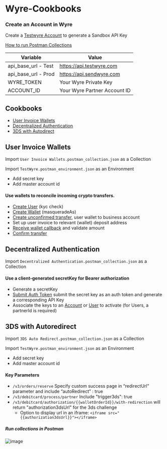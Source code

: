 # Wyre-Cookbooks

### Create an Account in Wyre
Create a [Testwyre Account](https://docs.sendwyre.com/docs/set-up-your-wyre-account) to generate a Sandbox API Key

[How to run Postman Collections](https://github.com/annawyre/Wyre-Cookbooks#run-collections-in-postman)

|Variable|Value|
|--------|-----|
|api_base_url - Test|https://api.testwyre.com|
|api_base_url - Prod|https://api.sendwyre.com|
|WYRE_TOKEN|Your Wyre Private Key|
|ACCOUNT_ID|Your Wyre Partner Account ID|


## Cookbooks
- [User Invoice Wallets](https://github.com/annawyre/Wyre-Cookbooks#user-invoice-wallets)
- [Decentralized Authentication](https://github.com/annawyre/Wyre-Cookbooks#decentralized-authentication)
- [3DS with Autodirect](https://github.com/annawyre/Wyre-Cookbooks#3ds-with-autoredirect)

## User Invoice Wallets 
Import `User Invoice Wallets.postman_collection.json` as a Collection

Import `TestWyre.postman_environment.json` as an Environment
- Add secret key
- Add master account id

#### Use wallets to reconcile incoming crypto transfers. 
* [Create User](https://docs.sendwyre.com/reference/create-user) (kyc check)
* [Create Wallet](https://docs.sendwyre.com/reference/createwallet) (masqueradeAs)
* [Create unconfirmed transfer](https://docs.sendwyre.com/reference/createtransfer), user wallet to business account
* Set up user invoice to relevant (wallet) deposit address
* [Receive wallet callback](https://docs.sendwyre.com/docs/webhooks) and validate amount
* [Confirm transfer](https://docs.sendwyre.com/reference/confirmtransfer)

## Decentralized Authentication
Import `Decentralized Authentication.postman_collection.json` as a Collection

#### Use a client-generated secretKey for Bearer authorization 
* Generate a secretKey
* [Submit Auth Token](https://docs.sendwyre.com/reference/submitauthtoken) submit the secret key as an auth token and generate a corresponding API Key
* Associate the keys to an [Account](https://docs.sendwyre.com/reference/getaccount) or [User](https://docs.sendwyre.com/reference/create-user) to activate
(for Users, a partnerId is required)

## 3DS with Autoredirect
Import `3DS Auto Redirect.postman_collection.json` as a Collection

Import `TestWyre.postman_environment.json` as an Environment
- Add secret key
- Add master account id

#### Key Parameters
- `/v3/orders/reserve` Specify custom success page in “redirectUrl” parameter and include “autoRedirect” : true
- `/v3/debitcard/process/partner` Include "trigger3ds": true
- `/v3/debitcard/authorization/{{walletOrderId}}/with-redirection` will return "authorization3dsUrl" for the 3ds challenge
  - Option to display url in an iframe: `<iframe src="{{authorization3dsUrl}}"></iframe>`

##### Run collections in Postman
![image](https://user-images.githubusercontent.com/104589640/174330245-23d189c2-eeee-41b9-b0ce-26fff71b3159.png)

